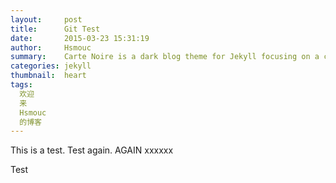 ```yaml
---
layout:     post
title:      Git Test
date:       2015-03-23 15:31:19
author:     Hsmouc
summary:    Carte Noire is a dark blog theme for Jekyll focusing on a clear reading experience.
categories: jekyll
thumbnail:  heart
tags:
  欢迎
  来
  Hsmouc
  的博客
---
```


This is a test.
Test again.
AGAIN
xxxxxx

Test
